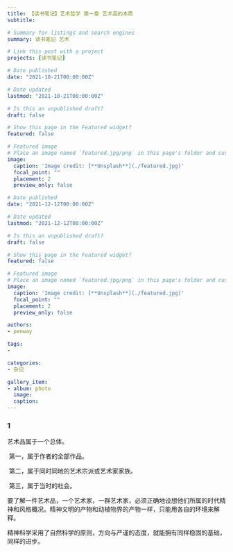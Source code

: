 ```yaml
---
title: 【读书笔记】艺术哲学 第一章 艺术品的本质
subtitle: 

# Summary for listings and search engines
summary: 读书笔记 艺术

# Link this post with a project
projects: [读书笔记]

# Date published
date: "2021-10-21T00:00:00Z"

# Date updated
lastmod: "2021-10-21T00:00:00Z"

# Is this an unpublished draft?
draft: false

# Show this page in the Featured widget?
featured: false

# Featured image
# Place an image named `featured.jpg/png` in this page's folder and customize its options here.
image:
  caption: 'Image credit: [**Unsplash**](./featured.jpg)'
  focal_point: ""
  placement: 2
  preview_only: false

# Date published
date: "2021-12-12T00:00:00Z"

# Date updated
lastmod: "2021-12-12T00:00:00Z"

# Is this an unpublished draft?
draft: false

# Show this page in the Featured widget?
featured: false

# Featured image
# Place an image named `featured.jpg/png` in this page's folder and customize its options here.
image:
  caption: 'Image credit: [**Unsplash**](./featured.jpg)'
  focal_point: ""
  placement: 2
  preview_only: false

authors:
- penway

tags:
- 

categories:
- 杂记

gallery_item:
- album: photo
  image: 
  caption: 
---
```


### 1

艺术品属于一个总体。

​	第一，属于作者的全部作品。

​	第二，属于同时同地的艺术宗派或艺术家家族。

​	第三，属于当时的社会。

要了解一件艺术品，一个艺术家，一群艺术家，必须正确地设想他们所属的时代精神和风格概况。精神文明的产物和动植物界的产物一样，只能用各自的环境来解释。

精神科学采用了自然科学的原则，方向与严谨的态度，就能拥有同样稳固的基础，同样的进步。